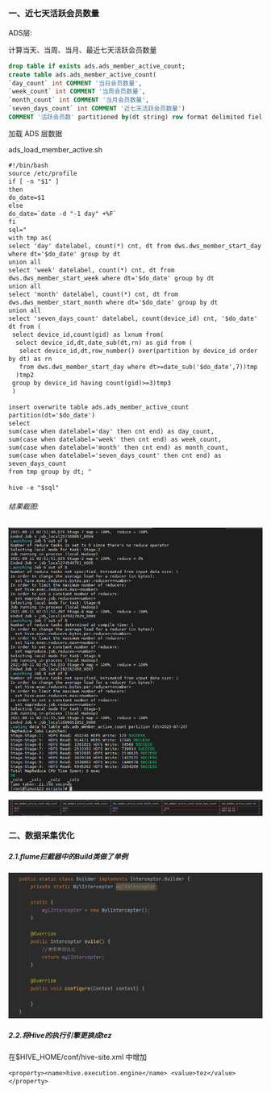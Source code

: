 ## 

### 一、近七天活跃会员数量

ADS层:

计算当天、当周、当月、最近七天活跃会员数量

```sql
drop table if exists ads.ads_member_active_count; 
create table ads.ads_member_active_count( 
`day_count` int COMMENT '当日会员数量', 
`week_count` int COMMENT '当周会员数量', 
`month_count` int COMMENT '当月会员数量',
`seven_days_count` int COMMENT '近七天活跃会员数量')
COMMENT '活跃会员数' partitioned by(dt string) row format delimited fields terminated by ',';
```

加载 ADS 层数据

ads_load_member_active.sh

```shell
#!/bin/bash 
source /etc/profile 
if [ -n "$1" ] 
then 
do_date=$1 
else 
do_date=`date -d "-1 day" +%F` 
fi
sql=" 
with tmp as( 
select 'day' datelabel, count(*) cnt, dt from dws.dws_member_start_day where dt='$do_date' group by dt 
union all 
select 'week' datelabel, count(*) cnt, dt from dws.dws_member_start_week where dt='$do_date' group by dt 
union all 
select 'month' datelabel, count(*) cnt, dt from dws.dws_member_start_month where dt='$do_date' group by dt
union all 
select 'seven_days_count' datelabel, count(device_id) cnt, '$do_date' dt from (
 select device_id,count(gid) as lxnum from(
  select device_id,dt,date_sub(dt,rn) as gid from (
   select device_id,dt,row_number() over(partition by device_id order by dt) as rn
   from dws.dws_member_start_day where dt>=date_sub('$do_date',7))tmp
  )tmp2
 group by device_id having count(gid)>=3)tmp3
 )

insert overwrite table ads.ads_member_active_count partition(dt='$do_date') 
select 
sum(case when datelabel='day' then cnt end) as day_count, 
sum(case when datelabel='week' then cnt end) as week_count, 
sum(case when datelabel='month' then cnt end) as month_count,
sum(case when datelabel='seven_days_count' then cnt end) as seven_days_count
from tmp group by dt; "

hive -e "$sql"
```

###### 结果截图:

![image-20210811150025659](images/image-20210811150025659.png)

![image-20210811150123774](images/image-20210811150123774.png)

### 二、数据采集优化

##### 2.1.flume拦截器中的Build类做了单例

![image-20210811144010736](images/image-20210811144010736.png)

##### 2.2.将Hive的执行引擎更换成tez

在$HIVE_HOME/conf/hive-site.xml 中增加

```
<property><name>hive.execution.engine</name> <value>tez</value> </property>
```

